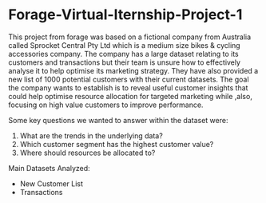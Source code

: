 # Forage-Virtual-Iternship-Project-1

This project from forage was based on a fictional company from Australia called Sprocket Central Pty Ltd which is a medium size bikes & cycling accessories company. The company has a large dataset relating to its customers and transactions but their team is unsure how to effectively analyse it to help optimise its marketing strategy. They have also provided a new list of 1000 potential customers with their current datasets. The goal the company wants to establish is to reveal useful customer insights that could help optimise resource allocation for targeted marketing while ,also, focusing on high value customers to improve performance.

Some key questions we wanted to answer within the dataset were:
1. What are the trends in the underlying data?
2. Which customer segment has the highest customer value?
3. Where should resources be allocated to?

Main Datasets Analyzed:
- New Customer List
- Transactions
